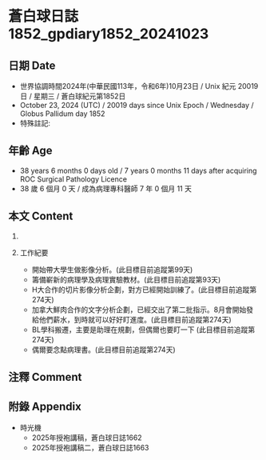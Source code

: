 [_metadata_:encoding]: - "utf-8"
[_metadata_:language]: - "zh-Hant-TW"
[_metadata_:fileformat]: - "markdown"
[_metadata_:MIME_type]: - "text/plain"
[_metadata_:markdown_version]: - "commonmark version 0.30"
[_metadata_:markdown_spec]: - "https://spec.commonmark.org/0.30/"

# 蒼白球日誌1852_gpdiary1852_20241023 #

## 日期 Date ##

* 世界協調時間2024年(中華民國113年，令和6年)10月23日 / Unix 紀元 20019 日 / 星期三 / 蒼白球紀元第1852日
* October 23, 2024 (UTC) / 20019 days since Unix Epoch / Wednesday / Globus Pallidum day 1852
* 特殊註記:

## 年齡 Age ##

* 38 years 6 months 0 days old / 7 years 0 months 11 days after acquiring ROC Surgical Pathology Licence
* 38 歲 6 個月 0 天 / 成為病理專科醫師 7 年 0 個月 11 天

## 本文 Content ##

1. 

2. 工作紀要

    - 開始帶大學生做影像分析。(此目標目前追蹤第99天)
    - 籌備嶄新的病理學及病理實驗教材。(此目標目前追蹤第93天)
    - H大合作的切片影像分析企劃，對方已經開始訓練了。(此目標目前追蹤第274天)
    - 加拿大鮮肉合作的文字分析企劃，已經交出了第二批指示。8月會開始發給他們薪水，到時就可以好好盯進度。(此目標目前追蹤第274天)
    - BL學科搬遷，主要是助理在規劃，但偶爾也要盯一下 (此目標目前追蹤第274天)
    - 偶爾要念點病理書。(此目標目前追蹤第274天)

## 注釋 Comment ##


## 附錄 Appendix ##

* 時光機
    - 2025年授袍講稿，蒼白球日誌1662
    - 2025年授袍講稿二，蒼白球日誌1663
